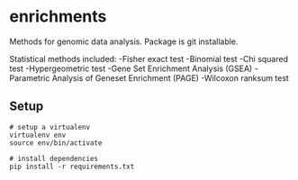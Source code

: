 # enrichments
Methods for genomic data analysis.
Package is git installable.

Statistical methods included:
-Fisher exact test
-Binomial test
-Chi squared test
-Hypergeometric test
-Gene Set Enrichment Analysis (GSEA)
-Parametric Analysis of Geneset Enrichment (PAGE)
-Wilcoxon ranksum test

## Setup
```
# setup a virtualenv
virtualenv env
source env/bin/activate

# install dependencies
pip install -r requirements.txt
```
